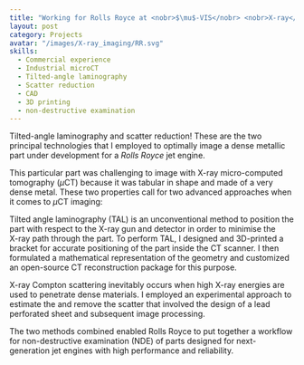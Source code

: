 ```yaml
---
title: "Working for Rolls Royce at <nobr>$\mu$-VIS</nobr> <nobr>X-ray</nobr> Imaging Centre"
layout: post
category: Projects
avatar: "/images/X-ray_imaging/RR.svg"
skills:
  - Commercial experience
  - Industrial microCT
  - Tilted-angle laminography
  - Scatter reduction
  - CAD
  - 3D printing
  - non-destructive examination
---
```


Tilted-angle laminography and scatter reduction! These are the two principal technologies that I employed to optimally image a dense metallic part under development for a _Rolls Royce_ jet engine.

This particular part was challenging to image with X-ray micro-computed tomography <nobr>($\mu$CT)</nobr> because it was tabular in shape and made of a very dense metal. These two properties call for two advanced approaches when it comes to $\mu$CT imaging:

Tilted angle laminography <nobr>(TAL)</nobr> is an unconventional method to position the part with respect to the X-ray gun and detector in order to minimise the <nobr>X-ray</nobr> path through the part. To perform TAL, I designed and <nobr>3D-printed</nobr> a bracket for accurate positioning of the part inside the CT scanner. I then formulated a mathematical representation of the geometry and customized an open-source CT reconstruction package for this purpose.

X-ray Compton scattering inevitably occurs when high <nobr>X-ray</nobr> energies are used to penetrate dense materials. I employed an experimental approach to estimate the and remove the scatter that involved the design of a lead perforated sheet and subsequent image processing.

The two methods combined enabled Rolls Royce to put together a workflow for non-destructive examination (NDE) of parts designed for next-generation jet engines with high performance and reliability.
